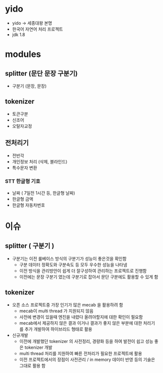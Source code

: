 # yido 
- yido -> 세종대왕 본명
- 한국어 자연어 처리 프로젝트
- jdk 1.8

# modules
## splitter (문단 문장 구분기)
- 구분기 (문장, 문장)

## tokenizer
- 토큰구분
- 신조어
- 오탈자교정

## 전처리기
- 전반각
- 개인정보 처리 (삭제, 블라인드)
- 특수문자 변환

### STT 한글형 기호
- 날짜 ( 7일전 1시간 등, 한글형 날짜)
- 한글형 금액
- 한글형 자동차번호


# 이슈

## splitter ( 구분기 )
- 구분기는 이전 룰베이스 방식의 구분기가 성능이 좋은것을 확인함 
    - 구분 데이터 정확도와 구분속도 등 모두 우수한 성능을 나타냄
    - 이전 방식을 관리방안이 쉽게 더 잘구성하여 관리하는 프로젝트로 진행함
    - 이전에는 문장 구분기 였는데 구분기로 잡아서 문단 구분에도 활용할 수 있게 함

## tokenizer
- 오픈 소스 프로젝트중 가장 인기가 많은 mecab 을 활용하려 함
    - mecab이 multi thread 가 지원되지 않음
    - 사전에 변경이 있을때 엔진을 내렸다 올려야할지에 대한 확인이 필요함
    - mecab에서 제공하지 않은 결과 이거나 결과가 좋지 않은 부분에 대한 처리기를 추가 개발하여 하이브리드 형태로 활용
- 신규개발
    - 이전에 개발했던 tokenizer 의 사전정리, 경량화 등을 하여 발전이 쉽고 성능 좋은 tokenizer 개발
    - multi thread 처리를 지원하여 빠른 전처리가 필요한 프로젝트에 활용
    - 이전 프로젝트에서의 장점이 사전관리 / in memory 데이터 반영 등의 기술은 그대로 활용 함


